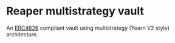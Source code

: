 # Reaper multistrategy vault

An [ERC4626](https://eips.ethereum.org/EIPS/eip-4626) compliant vault using multistrategy (Yearn V2 style) architecture.
